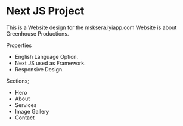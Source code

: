 # Next JS Project

This is a Website design for the msksera.iyiapp.com
Website is about Greenhouse Productions.

Properties
- English Language Option.
- Next JS used as Framework.
- Responsive Design.

Sections;
- Hero
- About 
- Services
- Image Gallery
- Contact 